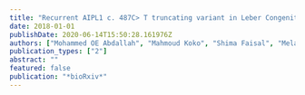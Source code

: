 ```yaml
---
title: "Recurrent AIPL1 c. 487C> T truncating variant in Leber Congenital Amaurosis: Support of pathogenicity and regional implications"
date: 2018-01-01
publishDate: 2020-06-14T15:50:28.161976Z
authors: ["Mohammed OE Abdallah", "Mahmoud Koko", "Shima Faisal", "Melanie Newport", "Muntaser Ibrahim"]
publication_types: ["2"]
abstract: ""
featured: false
publication: "*bioRxiv*"
---
```


